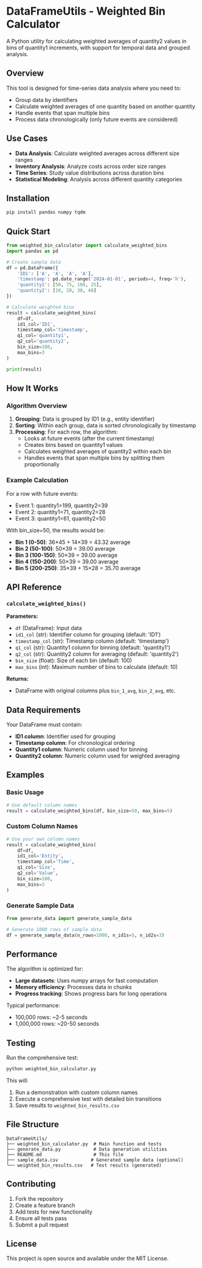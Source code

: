 # DataFrameUtils - Weighted Bin Calculator

A Python utility for calculating weighted averages of quantity2 values in bins of quantity1 increments, with support for temporal data and grouped analysis.

## Overview

This tool is designed for time-series data analysis where you need to:
- Group data by identifiers
- Calculate weighted averages of one quantity based on another quantity
- Handle events that span multiple bins
- Process data chronologically (only future events are considered)

## Use Cases

- **Data Analysis**: Calculate weighted averages across different size ranges
- **Inventory Analysis**: Analyze costs across order size ranges
- **Time Series**: Study value distributions across duration bins
- **Statistical Modeling**: Analysis across different quantity categories

## Installation

```bash
pip install pandas numpy tqdm
```

## Quick Start

```python
from weighted_bin_calculator import calculate_weighted_bins
import pandas as pd

# Create sample data
df = pd.DataFrame({
    'ID1': ['A', 'A', 'A', 'A'],
    'timestamp': pd.date_range('2024-01-01', periods=4, freq='h'),
    'quantity1': [50, 75, 100, 25],
    'quantity2': [10, 20, 30, 40]
})

# Calculate weighted bins
result = calculate_weighted_bins(
    df=df,
    id1_col='ID1',
    timestamp_col='timestamp',
    q1_col='quantity1',
    q2_col='quantity2',
    bin_size=100,
    max_bins=3
)

print(result)
```

## How It Works

### Algorithm Overview

1. **Grouping**: Data is grouped by ID1 (e.g., entity identifier)
2. **Sorting**: Within each group, data is sorted chronologically by timestamp
3. **Processing**: For each row, the algorithm:
   - Looks at future events (after the current timestamp)
   - Creates bins based on quantity1 values
   - Calculates weighted averages of quantity2 within each bin
   - Handles events that span multiple bins by splitting them proportionally

### Example Calculation

For a row with future events:
- Event 1: quantity1=199, quantity2=39
- Event 2: quantity1=71, quantity2=28
- Event 3: quantity1=61, quantity2=50

With bin_size=50, the results would be:
- **Bin 1 (0-50)**: 36×45 + 14×39 = 43.32 average
- **Bin 2 (50-100)**: 50×39 = 39.00 average  
- **Bin 3 (100-150)**: 50×39 = 39.00 average
- **Bin 4 (150-200)**: 50×39 = 39.00 average
- **Bin 5 (200-250)**: 35×39 + 15×28 = 35.70 average

## API Reference

### `calculate_weighted_bins()`

**Parameters:**
- `df` (DataFrame): Input data
- `id1_col` (str): Identifier column for grouping (default: 'ID1')
- `timestamp_col` (str): Timestamp column (default: 'timestamp')
- `q1_col` (str): Quantity1 column for binning (default: 'quantity1')
- `q2_col` (str): Quantity2 column for averaging (default: 'quantity2')
- `bin_size` (float): Size of each bin (default: 100)
- `max_bins` (int): Maximum number of bins to calculate (default: 10)

**Returns:**
- DataFrame with original columns plus `bin_1_avg`, `bin_2_avg`, etc.

## Data Requirements

Your DataFrame must contain:
- **ID1 column**: Identifier used for grouping
- **Timestamp column**: For chronological ordering
- **Quantity1 column**: Numeric column used for binning
- **Quantity2 column**: Numeric column used for weighted averaging

## Examples

### Basic Usage
```python
# Use default column names
result = calculate_weighted_bins(df, bin_size=50, max_bins=5)
```

### Custom Column Names
```python
# Use your own column names
result = calculate_weighted_bins(
    df=df,
    id1_col='Entity',
    timestamp_col='Time',
    q1_col='Size',
    q2_col='Value',
    bin_size=100,
    max_bins=3
)
```

### Generate Sample Data
```python
from generate_data import generate_sample_data

# Generate 1000 rows of sample data
df = generate_sample_data(n_rows=1000, n_id1s=5, n_id2s=3)
```

## Performance

The algorithm is optimized for:
- **Large datasets**: Uses numpy arrays for fast computation
- **Memory efficiency**: Processes data in chunks
- **Progress tracking**: Shows progress bars for long operations

Typical performance:
- 100,000 rows: ~2-5 seconds
- 1,000,000 rows: ~20-50 seconds

## Testing

Run the comprehensive test:
```bash
python weighted_bin_calculator.py
```

This will:
1. Run a demonstration with custom column names
2. Execute a comprehensive test with detailed bin transitions
3. Save results to `weighted_bin_results.csv`

## File Structure

```
DataFrameUtils/
├── weighted_bin_calculator.py  # Main function and tests
├── generate_data.py            # Data generation utilities
├── README.md                   # This file
├── sample_data.csv            # Generated sample data (optional)
└── weighted_bin_results.csv   # Test results (generated)
```

## Contributing

1. Fork the repository
2. Create a feature branch
3. Add tests for new functionality
4. Ensure all tests pass
5. Submit a pull request

## License

This project is open source and available under the MIT License. 